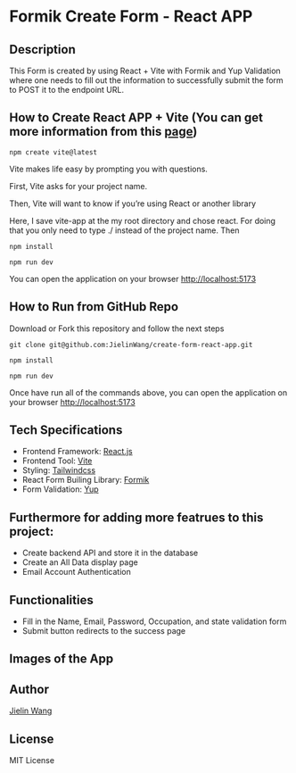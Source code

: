 # Formik Create Form - React APP

## Description

This Form is created by using React + Vite with Formik and Yup Validation where one needs to fill out the information to successfully submit the form to POST it to the endpoint URL.


## How to Create React APP + Vite (You can get more information from this [page](https://scrimba.com/articles/create-react-app-with-vite/))

```
npm create vite@latest
```
Vite makes life easy by prompting you with questions.

First, Vite asks for your project name.

Then, Vite will want to know if you’re using React or another library

Here, I save vite-app at the my root directory and chose react. For doing that you only need to type ./ instead of the project name. Then

```
npm install

npm run dev

```
You can open the application on your browser [http://localhost:5173](http://localhost:5173)

## How to Run from GitHub Repo

Download or Fork this repository and follow the next steps

```
git clone git@github.com:JielinWang/create-form-react-app.git

npm install

npm run dev

```

Once have run all of the commands above, you can open the application on your browser [http://localhost:5173](http://localhost:5173)

## Tech Specifications

- Frontend Framework: [React.js](https://reactjs.org)
- Frontend Tool: [Vite](https://vitejs.dev/)
- Styling: [Tailwindcss](https://tailwindcss.com/)
- React Form Builing Library: [Formik](https://formik.org/)
- Form Validation: [Yup](https://www.npmjs.com/package/yup)



## Furthermore for adding more featrues to this project:

- Create backend API and store it in the database 
- Create an All Data display page 
- Email Account Authentication


## Functionalities

- Fill in the Name, Email, Password, Occupation, and state validation form
- Submit button redirects to the success page

## Images of the App



## Author
[Jielin Wang](https://www.linkedin.com/in/jielinwang-/)

## License

MIT License


